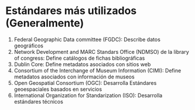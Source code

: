 # Estándares más utilizados (Generalmente)

1. Federal Geographic Data committee (FGDC): Describe datos geográficos
2. Network Development and MARC Standars Office (NDMSO) de la library of congress: Define catálogos de fichas bibliográficas
3. Dublin Core: Define metadatos asociados con sitios web
4. Consortium of the Interchange of Museum Information (CIMI): Define metadatos asociados con información de museos
5. Open Geospatial Consortium (OGC): Desarrolla Estándares geoespaciales basados en servicios
6. International Organization for Standarization (ISO): Desarrolla estándares técnicos
 

